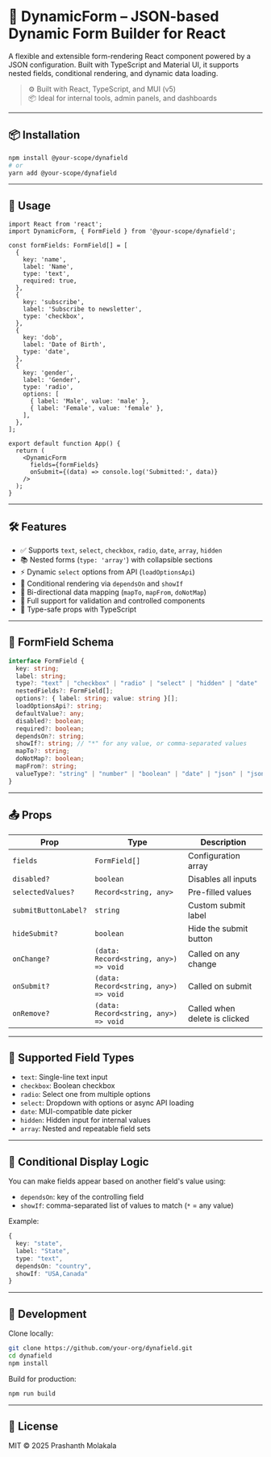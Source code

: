 # 🧩 DynamicForm – JSON-based Dynamic Form Builder for React

A flexible and extensible form-rendering React component powered by a JSON configuration. Built with TypeScript and Material UI, it supports nested fields, conditional rendering, and dynamic data loading.

> ⚙️ Built with React, TypeScript, and MUI (v5)  
> 📦 Ideal for internal tools, admin panels, and dashboards

---

## 📦 Installation

```bash
npm install @your-scope/dynafield
# or
yarn add @your-scope/dynafield
```

---

## 🚀 Usage

```tsx
import React from 'react';
import DynamicForm, { FormField } from '@your-scope/dynafield';

const formFields: FormField[] = [
  {
    key: 'name',
    label: 'Name',
    type: 'text',
    required: true,
  },
  {
    key: 'subscribe',
    label: 'Subscribe to newsletter',
    type: 'checkbox',
  },
  {
    key: 'dob',
    label: 'Date of Birth',
    type: 'date',
  },
  {
    key: 'gender',
    label: 'Gender',
    type: 'radio',
    options: [
      { label: 'Male', value: 'male' },
      { label: 'Female', value: 'female' },
    ],
  },
];

export default function App() {
  return (
    <DynamicForm
      fields={formFields}
      onSubmit={(data) => console.log('Submitted:', data)}
    />
  );
}
```

---

## 🛠 Features

- ✅ Supports `text`, `select`, `checkbox`, `radio`, `date`, `array`, `hidden`
- 📚 Nested forms (`type: 'array'`) with collapsible sections
- ⚡ Dynamic `select` options from API (`loadOptionsApi`)
- 🎯 Conditional rendering via `dependsOn` and `showIf`
- 🔄 Bi-directional data mapping (`mapTo`, `mapFrom`, `doNotMap`)
- 🔐 Full support for validation and controlled components
- 🧪 Type-safe props with TypeScript

---

## 📘 FormField Schema

```ts
interface FormField {
  key: string;
  label: string;
  type?: "text" | "checkbox" | "radio" | "select" | "hidden" | "date" | "array";
  nestedFields?: FormField[];
  options?: { label: string; value: string }[];
  loadOptionsApi?: string;
  defaultValue?: any;
  disabled?: boolean;
  required?: boolean;
  dependsOn?: string;
  showIf?: string; // "*" for any value, or comma-separated values
  mapTo?: string;
  doNotMap?: boolean;
  mapFrom?: string;
  valueType?: "string" | "number" | "boolean" | "date" | "json" | "jsonString" | "array";
}
```

---

## 📤 Props

| Prop                | Type                                       | Description                            |
|---------------------|--------------------------------------------|----------------------------------------|
| `fields`            | `FormField[]`                              | Configuration array                    |
| `disabled?`         | `boolean`                                  | Disables all inputs                    |
| `selectedValues?`   | `Record<string, any>`                      | Pre-filled values                      |
| `submitButtonLabel?`| `string`                                   | Custom submit label                    |
| `hideSubmit?`       | `boolean`                                  | Hide the submit button                 |
| `onChange?`         | `(data: Record<string, any>) => void`     | Called on any change                   |
| `onSubmit?`         | `(data: Record<string, any>) => void`     | Called on submit                       |
| `onRemove?`         | `(data: Record<string, any>) => void`     | Called when delete is clicked         |

---

## 🧩 Supported Field Types

- `text`: Single-line text input
- `checkbox`: Boolean checkbox
- `radio`: Select one from multiple options
- `select`: Dropdown with options or async API loading
- `date`: MUI-compatible date picker
- `hidden`: Hidden input for internal values
- `array`: Nested and repeatable field sets

---

## 🔁 Conditional Display Logic

You can make fields appear based on another field's value using:

- `dependsOn`: key of the controlling field
- `showIf`: comma-separated list of values to match (`*` = any value)

Example:

```ts
{
  key: "state",
  label: "State",
  type: "text",
  dependsOn: "country",
  showIf: "USA,Canada"
}
```

---

## 🧪 Development

Clone locally:

```bash
git clone https://github.com/your-org/dynafield.git
cd dynafield
npm install
```

Build for production:

```bash
npm run build
```

---

## 📜 License

MIT © 2025 Prashanth Molakala
